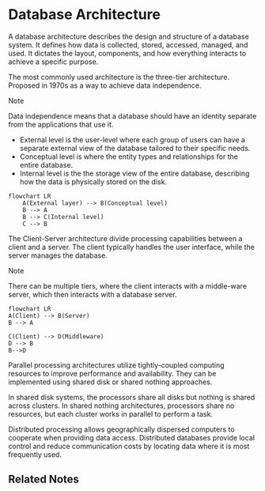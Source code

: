 # Database Architecture

A database architecture describes the design and structure of a database system. It defines how data is collected, stored, accessed, managed, and used. It dictates the layout, components, and how everything interacts to achieve a specific purpose.

The most commonly used architecture is the three-tier architecture. Proposed in 1970s as a way to achieve data independence.

>[!Note]
>Data independence means that a database should have an identity separate from the applications that use it. 

- External level is the user-level where each group of users can have a separate external view of the database tailored to their specific needs.
- Conceptual level is where the entity types and relationships for the entire database.
- Internal level is the the storage view of the entire database, describing how the data is physically stored on the disk.

```mermaid
flowchart LR
	A(External layer) --> B(Conceptual level)
	B --> A
	B --> C(Internal level)
	C --> B
```

The Client-Server architecture divide processing capabilities between a client and a server. The client typically handles the user interface, while the server manages the database.

>[!Note]
>There can be multiple tiers, where the client interacts with a middle-ware server, which then interacts with a database server. 

```mermaid
flowchart LR
A(Client) --> B(Server)
B --> A

C(Client) --> D(Middleware)
D --> B
B-->D

```

Parallel processing architectures utilize tightly-coupled computing resources to improve performance and availability. They can be implemented using shared disk or shared nothing approaches. 

In shared disk systems, the processors share all disks but nothing is shared across clusters. In shared nothing architectures, processors share no resources, but each cluster works in parallel to perform a task.

Distributed processing allows geographically dispersed computers to cooperate when providing data access. Distributed databases provide local control and reduce communication costs by locating data where it is most frequently used.

## Related Notes
